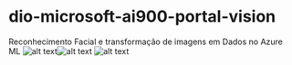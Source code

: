 # dio-microsoft-ai900-portal-vision
 Reconhecimento Facial e transformação de imagens em Dados no Azure ML
![alt text]({D09A6931-40B2-44C6-BEF4-FF2E30AC6C28}.png)![alt text](20200202_081953.jpg)
![alt text](image.png)
